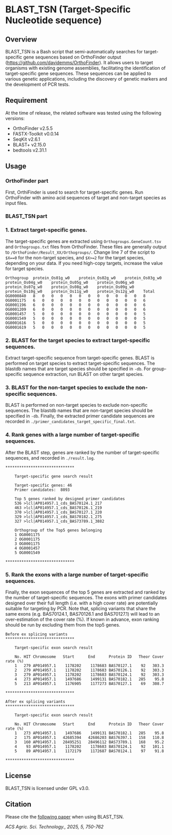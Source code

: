 
# BLAST_TSN (Target-Specific Nucleotide sequence)
## Overview
BLAST_TSN is a Bash script that semi-automatically searches for target-specific gene sequences based on OrthoFinder output (https://github.com/davidemms/OrthoFinder). It allows users to target organisms with existing genome assemblies, facilitating the identification of target-specific gene sequences. These sequences can be applied to various genetic applications, including the discovery of genetic markers and the development of PCR tests.

## Requirement
At the time of release, the related software was tested using the following versions:
<br>
* OrthoFinder v2.5.5
* FASTX-Toolkit v0.0.14
* SeqKit v2.6.1
* BLAST+ v2.15.0
* bedtools v2.31.1

## Usage
### OrthoFinder part
First, OrthiFinder is used to search for target-specific genes. Run OrthoFinder with amino acid sequences of target and non-target species as input files.

### BLAST_TSN part
### 1. Extract target-specific genes.
The target-specific genes are extracted using ```Orthogroups.GeneCount.tsv``` and ```Orthogroups.txt``` files from OrthoFinder. These files are generally output to ```/OrthoFinder/Result_XX/Orthogroups/```. Change line 7 of the script to ```$X==0``` for the non-target species, and ```$X>=2``` for the target species, depending on your data. If you need high-copy targets, increase the value for target species.
```
Orthogroup	protein_Os01g_w0	protein_Os02g_w0	protein_Os03g_w0	protein_Os04g_w0	protein_Os05g_w0	protein_Os06g_w0	protein_Os07g_w0	protein_Os08g_w0	protein_Os09g_w0	protein_Os10g_w0	protein_Os11g_w0	protein_Os12g_w0	Total
OG0000840	8	0	0	0	0	0	0	0	0	0	0	0	8
OG0001175	6	0	0	0	0	0	0	0	0	0	0	0	6
OG0001196	6	0	0	0	0	0	0	0	0	0	0	0	6
OG0001209	6	0	0	0	0	0	0	0	0	0	0	0	6
OG0001457	5	0	0	0	0	0	0	0	0	0	0	0	5
OG0001549	5	0	0	0	0	0	0	0	0	0	0	0	5
OG0001616	5	0	0	0	0	0	0	0	0	0	0	0	5
OG0001619	5	0	0	0	0	0	0	0	0	0	0	0	5
```
### 2. BLAST for the target species to extract target-specific sequences.
Extract target-specific sequence from target-specific genes. BLAST is performed on target species to extract target-specific sequences. The blastdb names that are target species should be specified in ```-db```. For group-specific sequence extraction, run BLAST on other target species. 

### 3. BLAST for the non-target species to exclude the non-specific sequences.
BLAST is performed on non-target species to exclude non-specific sequences. The blastdb names that are non-target species should be specified in ```-db```.
Finally, the extracted primer candidate sequences are recorded in ```./primer_candidates_target_specific_final.txt```.

### 4. Rank genes with a large number of target-specific sequences.
After the BLAST step, genes are ranked by the number of target-specific sequences, and recorded in ```./result.log```.
```
******************************

    Target-specific gene search result

    Target-specific genes: 46
    Primer candidates:  8093

    Top 5 genes ranked by designed primer candidates
    536 >lcl|AP014957.1_cds_BAS70124.1_217
    463 >lcl|AP014957.1_cds_BAS70126.1_219
    370 >lcl|AP014957.1_cds_BAS70127.1_220
    329 >lcl|AP014957.1_cds_BAS70182.1_275
    327 >lcl|AP014957.1_cds_BAS73789.1_3882

    Orthogroup of the Top5 genes belonging
    1 OG0001175
    2 OG0001175
    3 OG0001175
    4 OG0001457
    5 OG0001549

******************************
```

### 5. Rank the exons with a large number of target-specific sequences.
Finally, the exon sequences of the top 5 genes are extracted and ranked by the number of target-specific sequences. The exons with primer candidates designed over their full length (i.e. with a high cover rate) are potentially suitable for targeting by PCR. Note that, splicing variants that share the same exons (e.g. BAS70124.1, BAS70126.1 and BAS70127.1) will lead to an over-estimation of the cover rate (%). If known in advance, exon ranking should be run by excluding them from the top5 genes.
```
Before ex splicing variants
******************************

    Target-specific exon search result

    No. HIT Chromosome   Start      End      Protein ID   Theor Cover rate (%)
    1   279 AP014957.1    1178202    1178683 BAS70127.1    92   303.3
    2   279 AP014957.1    1178202    1178683 BAS70126.1    92   303.3
    3   279 AP014957.1    1178202    1178683 BAS70124.1    92   303.3
    4   273 AP014957.1    1497686    1499131 BAS70182.1   285    95.8
    5   213 AP014957.1    1176905    1177273 BAS70127.1    69   308.7

******************************
```

```
After ex splicing variants
******************************

    Target-specific exon search result

    No. HIT Chromosome   Start      End      Protein ID   Theor Cover rate (%)
    1   273 AP014957.1    1497686    1499131 BAS70182.1   285    95.8
    2   175 AP014957.1   42685394   42686203 BAS76397.1   158   110.8
    3   160 AP014957.1   28495251   28496112 BAS73789.1   168    95.2
    4    93 AP014957.1    1178202    1178683 BAS70124.1    92   101.1
    5    89 AP014957.1    1172179    1172687 BAS70124.1    97    91.8

******************************
```

## License
BLAST_TSN is licensed under GPL v3.0.

## Citation
Please cite the [following paper](https://pubs.acs.org/doi/10.1021/acsagscitech.4c00661) when using BLAST_TSN.

_ACS Agric. Sci. Technology., 2025, 5, 750-762_


